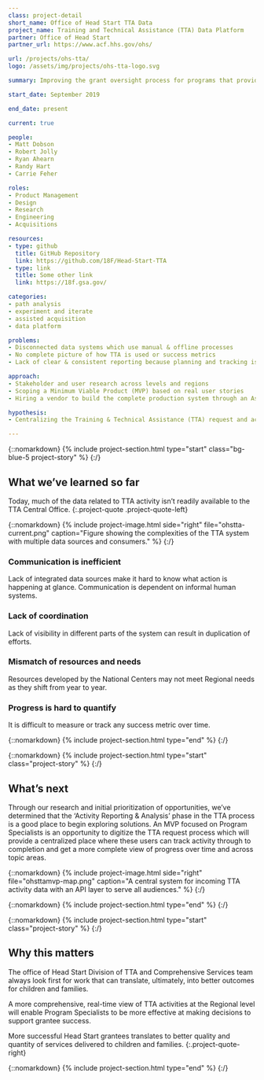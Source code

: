 ```yaml
---
class: project-detail
short_name: Office of Head Start TTA Data
project_name: Training and Technical Assistance (TTA) Data Platform
partner: Office of Head Start
partner_url: https://www.acf.hhs.gov/ohs/

url: /projects/ohs-tta/
logo: /assets/img/projects/ohs-tta-logo.svg

summary: Improving the grant oversight process for programs that provide training and technical assistance across Head Start and Early Head Start programs

start_date: September 2019

end_date: present

current: true

people:
- Matt Dobson
- Robert Jolly
- Ryan Ahearn
- Randy Hart
- Carrie Feher

roles:
- Product Management
- Design
- Research
- Engineering
- Acquisitions

resources:
- type: github
  title: GitHub Repository
  link: https://github.com/18F/Head-Start-TTA
- type: link
  title: Some other link
  link: https://18f.gsa.gov/

categories:
- path analysis
- experiment and iterate
- assisted acquisition
- data platform

problems:
- Disconnected data systems which use manual & offline processes
- No complete picture of how TTA is used or success metrics
- Lack of clear & consistent reporting because planning and tracking is not coordinated

approach:
- Stakeholder and user research across levels and regions
- Scoping a Minimum Viable Product (MVP) based on real user stories
- Hiring a vendor to build the complete production system through an Assisted Acquisition

hypothesis:
- Centralizing the Training & Technical Assistance (TTA) request and activity tracking process will help elevate insights into TTA activities happening across their region and provide more effective help for their Head Start grantees.

---
```

{::nomarkdown}
{% include project-section.html type="start" class="bg-blue-5 project-story" %}
{:/}

## What we’ve learned so far

Today, much of the data related to TTA activity isn’t readily available to the TTA Central Office.
{:.project-quote .project-quote-left}

{::nomarkdown}
{% include project-image.html side="right" file="ohstta-current.png" caption="Figure showing the complexities of the TTA system with multiple data sources and consumers." %}
{:/}

### Communication is inefficient

Lack of integrated data sources make it hard to know what action is happening at glance. Communication is dependent on informal human systems.

### Lack of coordination

Lack of visibility in different parts of the system can result in duplication of efforts.

### Mismatch of resources and needs

Resources developed by the National Centers may not meet Regional needs as they shift from year to year.

### Progress is hard to quantify

It is difficult to measure or track any success metric over time.

{::nomarkdown}
{% include project-section.html type="end" %}
{:/}

{::nomarkdown}
{% include project-section.html type="start" class="project-story" %}
{:/}

## What’s next

<div class="project-story-left">
  <p>Through our research and initial prioritization of opportunities, we’ve determined that the ‘Activity Reporting & Analysis’ phase in the TTA process is a good place to begin exploring solutions. An MVP focused on Program Specialists is an opportunity to digitize the TTA request process which will provide a centralized place where these users can track activity through to completion and get a more complete view of progress over time and across topic areas.</p>
</div>
{::nomarkdown}
{% include project-image.html side="right" file="ohsttamvp-map.png" caption="A central system for incoming TTA activity data with an API layer to serve all audiences." %}
{:/}

{::nomarkdown}
{% include project-section.html type="end" %}
{:/}

{::nomarkdown}
{% include project-section.html type="start" class="project-story" %}
{:/}

## Why this matters

<div class="project-story-left">
  <p>The office of Head Start Division of TTA and Comprehensive Services team always look first for work that can translate, ultimately, into better outcomes for children and families.</p>
  <p>A more comprehensive, real-time view of TTA activities at the Regional level will enable Program Specialists to be more effective at making decisions to support grantee success.</p>
</div>

More successful Head Start grantees translates to better quality and quantity of services delivered to children and families.
{:.project-quote-right}

{::nomarkdown}
{% include project-section.html type="end" %}
{:/}